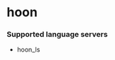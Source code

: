 # hoon
<!--- THIS DOCUMENT IS AUTOMATICALLY GENERATED, DON'T EDIT IT -->

### Supported language servers

- hoon_ls
